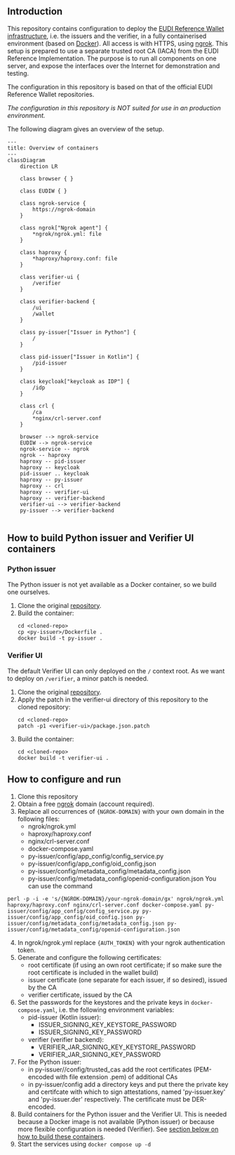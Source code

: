 ## Introduction

This repository contains configuration to deploy the [EUDI Reference Wallet infrastructure](https://github.com/orgs/eu-digital-identity-wallet/repositories?type=all), i.e. the issuers and the verifier, in a fully containerised environment (based on [Docker](https://docs.docker.com/)). All access is with HTTPS, using [ngrok](https://ngrok.com/). This setup is prepared to use a separate trusted root CA (IACA) from the EUDI Reference Implementation. The purpose is to run all components on one server, and expose the interfaces over the Internet for demonstration and testing.

The configuration in this repository is based on that of the official EUDI Reference Wallet repositories.

*The configuration in this repository is NOT suited for use in an production environment.*

The following diagram gives an overview of the setup.

```mermaid
---
title: Overview of containers
---
classDiagram
    direction LR

    class browser { }

    class EUDIW { }
    
    class ngrok-service { 
        https://ngrok-domain
    }

    class ngrok["Ngrok agent"] {  
        *ngrok/ngrok.yml: file
    }

    class haproxy { 
        *haproxy/haproxy.conf: file
    }
    
    class verifier-ui { 
        /verifier
    }
 
    class verifier-backend {
        /ui
        /wallet
    }
    
    class py-issuer["Issuer in Python"] { 
        /
    }
    
    class pid-issuer["Issuer in Kotlin"] {
        /pid-issuer
    }

    class keycloak["keycloak as IDP"] {
        /idp
    } 

    class crl {
        /ca
        *nginx/crl-server.conf
    }

    browser --> ngrok-service
    EUDIW --> ngrok-service
    ngrok-service -- ngrok
    ngrok -- haproxy
    haproxy -- pid-issuer
    haproxy -- keycloak
    pid-issuer .. keycloak
    haproxy -- py-issuer
    haproxy -- crl
    haproxy -- verifier-ui
    haproxy -- verifier-backend
    verifier-ui --> verifier-backend
    py-issuer --> verifier-backend


```
## How to build Python issuer and Verifier UI containers

### Python issuer
The Python issuer is not yet available as a Docker container, so we build one ourselves.
1. Clone the original [repository](https://github.com/eu-digital-identity-wallet/eudi-srv-web-issuing-eudiw-py).
2. Build the container:
    ```
    cd <cloned-repo>
    cp <py-issuer>/Dockerfile .
    docker build -t py-issuer .
    ```

### Verifier UI
The default Verifier UI can only deployed on the `/` context root. As we want to deploy on `/verifier`, a minor patch is needed.

1. Clone the original [repository](https://github.com/eu-digital-identity-wallet/eudi-web-verifier).
2. Apply the patch in the verifier-ui directory of this repository to the cloned repository: 
    ```
    cd <cloned-repo>
    patch -p1 <verifier-ui>/package.json.patch
    ```
3. Build the container:
    ```
    cd <cloned-repo>
    docker build -t verifier-ui .
    ```

## How to configure and run

 1. Clone this repository
 1. Obtain a free [ngrok](https://ngrok.com/) domain (account required).
 3. Replace all occurrences of `{NGROK-DOMAIN}` with your own domain in the following files:
    - ngrok/ngrok.yml
    - haproxy/haproxy.conf
    - nginx/crl-server.conf
    - docker-compose.yaml
    - py-issuer/config/app_config/config_service.py
    - py-issuer/config/app_config/oid_config.json
    - py-issuer/config/metadata_config/metadata_config.json
    - py-issuer/config/metadata_config/openid-configuration.json
   You can use the command
   ```
   perl -p -i -e 's/{NGROK-DOMAIN}/your-ngrok-domain/gx' ngrok/ngrok.yml haproxy/haproxy.conf nginx/crl-server.conf docker-compose.yaml py-issuer/config/app_config/config_service.py py-issuer/config/app_config/oid_config.json py-issuer/config/metadata_config/metadata_config.json py-issuer/config/metadata_config/openid-configuration.json
   ```
4. In ngrok/ngrok.yml replace `{AUTH_TOKEN}` with your ngrok authentication token.
5. Generate and configure the following certificates:
    - root certificate (if using an own root certificate; if so make sure the root certificate is included in the wallet build)
    - issuer certificate (one separate for each issuer, if so desired), issued by the CA
    - verifier certificate, issued by the CA
6. Set the passwords for the keystores and the private keys in `docker-compose.yaml`, i.e. the following environment variables:
    - pid-issuer (Kotlin issuer):
        - ISSUER_SIGNING_KEY_KEYSTORE_PASSWORD
        - ISSUER_SIGNING_KEY_PASSWORD
    - verifier (verifier backend):
        - VERIFIER_JAR_SIGNING_KEY_KEYSTORE_PASSWORD
        - VERIFIER_JAR_SIGNING_KEY_PASSWORD
7. For the Python issuer:
    - in py-issuer//config/trusted_cas add the root certificates (PEM-encoded with file extension .pem) of additional CAs
    - in py-issuer/config add a directory keys and put there the private key and certifcate with which to sign attestations, named 'py-issuer.key' and 'py-issuer.der' respectively. The certificate must be DER-encoded.
8. Build containers for the Python issuer and the Verifier UI. This is needed because a Docker image is not available (Python issuer) or because more flexible configuration is needed (Verifier). See [section below on how to build these containers](#how-to-build-python-issuer-and-verifier-ui-container).
9. Start the services using `docker compose up -d`